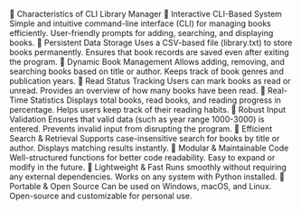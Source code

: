 📌 Characteristics of CLI Library Manager
🔹 Interactive CLI-Based System
Simple and intuitive command-line interface (CLI) for managing books efficiently.
User-friendly prompts for adding, searching, and displaying books.
🔹 Persistent Data Storage
Uses a CSV-based file (library.txt) to store books permanently.
Ensures that book records are saved even after exiting the program.
🔹 Dynamic Book Management
Allows adding, removing, and searching books based on title or author.
Keeps track of book genres and publication years.
🔹 Read Status Tracking
Users can mark books as read or unread.
Provides an overview of how many books have been read.
🔹 Real-Time Statistics
Displays total books, read books, and reading progress in percentage.
Helps users keep track of their reading habits.
🔹 Robust Input Validation
Ensures that valid data (such as year range 1000-3000) is entered.
Prevents invalid input from disrupting the program.
🔹 Efficient Search & Retrieval
Supports case-insensitive search for books by title or author.
Displays matching results instantly.
🔹 Modular & Maintainable Code
Well-structured functions for better code readability.
Easy to expand or modify in the future.
🔹 Lightweight & Fast
Runs smoothly without requiring any external dependencies.
Works on any system with Python installed.
🔹 Portable & Open Source
Can be used on Windows, macOS, and Linux.
Open-source and customizable for personal use.
